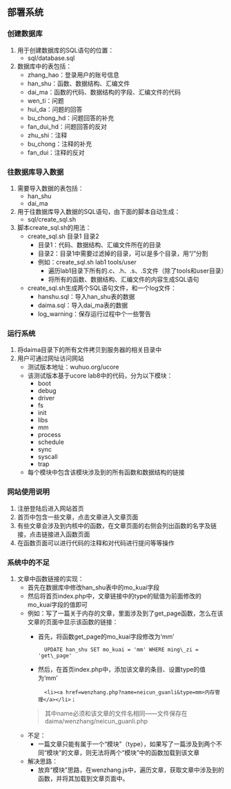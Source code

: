 ## 部署系统
### 创建数据库
1. 用于创建数据库的SQL语句的位置：
	- sql/database.sql
2. 数据库中的表包括：
	- zhang\_hao：登录用户的账号信息
	- han\_shu：函数、数据结构、汇编文件
	- dai\_ma：函数的代码、数据结构的字段、汇编文件的代码
	- wen\_ti：问题
	- hui\_da：问题的回答
	- bu\_chong\_hd：问题回答的补充
	- fan\_dui\_hd：问题回答的反对
	- zhu\_shi：注释
	- bu\_chong：注释的补充
	- fan\_dui：注释的反对

### 往数据库导入数据
1. 需要导入数据的表包括：
	- han\_shu
	- dai\_ma
2. 用于往数据库导入数据的SQL语句，由下面的脚本自动生成：
	- sql/create\_sql.sh
3. 脚本create\_sql.sh的用法：
	- create\_sql.sh 目录1 目录2
		- 目录1：代码、数据结构、汇编文件所在的目录
		- 目录2：目录1中需要过滤掉的目录，可以是多个目录，用“/”分割
		- 例如：create\_sql.sh lab1 tools/user
			- 遍历lab1目录下所有的.c、.h、.s、.S文件（除了tools和user目录）
			- 将所有的函数、数据结构、汇编文件的内容生成SQL语句
	- create\_sql.sh生成两个SQL语句文件，和一个log文件：
		- hanshu.sql：导入han\_shu表的数据
		- daima.sql：导入dai\_ma表的数据
		- log\_warning：保存运行过程中个一些警告

### 运行系统
1. 将daima目录下的所有文件拷贝到服务器的相关目录中
2. 用户可通过网址访问网站
	- 测试版本地址：wuhuo.org/ucore
	- 该测试版本基于ucore lab8中的代码，分为以下模块：
		- boot
		- debug
		- driver
		- fs
		- init
		- libs
		- mm
		- process
		- schedule
		- sync
		- syscall
		- trap
	- 每个模块中包含该模块涉及到的所有函数和数据结构的链接

### 网站使用说明
1. 注册登陆后进入网站首页
2. 首页中包含一些文章，点击文章进入文章页面
3. 有些文章会涉及到内核中的函数，在文章页面的右侧会列出函数的名字及链接，点击链接进入函数页面
4. 在函数页面可以进行代码的注释和对代码进行提问等等操作

### 系统中的不足
1. 文章中函数链接的实现：
	- 首先在数据库中修改han\_shu表中的mo\_kuai字段
	- 然后将首页index.php中，文章链接中的type的赋值为前面修改的mo\_kuai字段的值即可
	- 例如：写了一篇关于内存的文章，里面涉及到了get\_page函数，怎么在该文章的页面中显示该函数的链接：
		- 首先，将函数get\_page的mo\_kuai字段修改为‘mm’

				UPDATE han_shu SET mo_kuai = 'mm' WHERE ming\_zi = 'get\_page'
		- 然后，在首页index.php中，添加该文章的条目、设置type的值为‘mm’

				<li><a href=wenzhang.php?name=neicun_guanli&type=mm>内存管理</a></li>；
		> 其中name必须和该文章的文件名相同——文件保存在daima/wenzhang/neicun_guanli.php
	- 不足：
	 	- 一篇文章只能有属于一个“模块”（type），如果写了一篇涉及到两个不同“模块”的文章，则无法将两个“模块”中的函数加载到该文章
	- 解决思路：
		- 放弃“模块”思路，在wenzhang.js中，遍历文章，获取文章中涉及到的函数，并将其加载到文章页面中。
	

